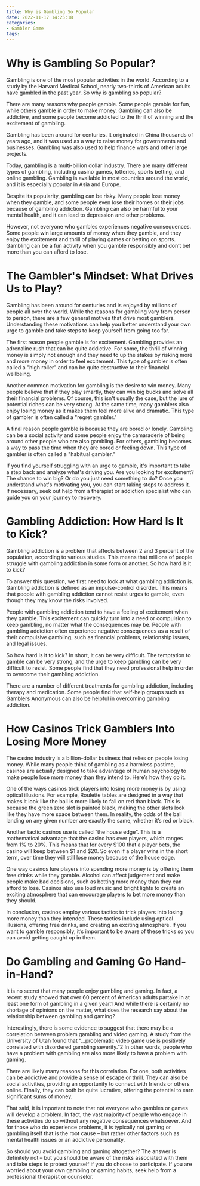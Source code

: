 ```yaml
---
title: Why is Gambling So Popular
date: 2022-11-17 14:25:18
categories:
- Gambler Game
tags:
---
```



#  Why is Gambling So Popular?

Gambling is one of the most popular activities in the world. According to a study by the Harvard Medical School, nearly two-thirds of American adults have gambled in the past year. So why is gambling so popular?

There are many reasons why people gamble. Some people gamble for fun, while others gamble in order to make money. Gambling can also be addictive, and some people become addicted to the thrill of winning and the excitement of gambling.

Gambling has been around for centuries. It originated in China thousands of years ago, and it was used as a way to raise money for governments and businesses. Gambling was also used to help finance wars and other large projects.

Today, gambling is a multi-billion dollar industry. There are many different types of gambling, including casino games, lotteries, sports betting, and online gambling. Gambling is available in most countries around the world, and it is especially popular in Asia and Europe.

Despite its popularity, gambling can be risky. Many people lose money when they gamble, and some people even lose their homes or their jobs because of gambling addiction. Gambling can also be harmful to your mental health, and it can lead to depression and other problems.

However, not everyone who gambles experiences negative consequences. Some people win large amounts of money when they gamble, and they enjoy the excitement and thrill of playing games or betting on sports. Gambling can be a fun activity when you gamble responsibly and don’t bet more than you can afford to lose.

#  The Gambler's Mindset: What Drives Us to Play?

Gambling has been around for centuries and is enjoyed by millions of people all over the world. While the reasons for gambling vary from person to person, there are a few general motives that drive most gamblers. Understanding these motivations can help you better understand your own urge to gamble and take steps to keep yourself from going too far.

The first reason people gamble is for excitement. Gambling provides an adrenaline rush that can be quite addictive. For some, the thrill of winning money is simply not enough and they need to up the stakes by risking more and more money in order to feel excitement. This type of gambler is often called a "high roller" and can be quite destructive to their financial wellbeing.

Another common motivation for gambling is the desire to win money. Many people believe that if they play smartly, they can win big bucks and solve all their financial problems. Of course, this isn't usually the case, but the lure of potential riches can be very strong. At the same time, many gamblers also enjoy losing money as it makes them feel more alive and dramatic. This type of gambler is often called a "regret gambler."

A final reason people gamble is because they are bored or lonely. Gambling can be a social activity and some people enjoy the camaraderie of being around other people who are also gambling. For others, gambling becomes a way to pass the time when they are bored or feeling down. This type of gambler is often called a "habitual gambler."

If you find yourself struggling with an urge to gamble, it's important to take a step back and analyze what's driving you. Are you looking for excitement? The chance to win big? Or do you just need something to do? Once you understand what's motivating you, you can start taking steps to address it. If necessary, seek out help from a therapist or addiction specialist who can guide you on your journey to recovery.

#  Gambling Addiction: How Hard Is It to Kick?

Gambling addiction is a problem that affects between 2 and 3 percent of the population, according to various studies. This means that millions of people struggle with gambling addiction in some form or another. So how hard is it to kick?

To answer this question, we first need to look at what gambling addiction is. Gambling addiction is defined as an impulse-control disorder. This means that people with gambling addiction cannot resist urges to gamble, even though they may know the risks involved.

People with gambling addiction tend to have a feeling of excitement when they gamble. This excitement can quickly turn into a need or compulsion to keep gambling, no matter what the consequences may be. People with gambling addiction often experience negative consequences as a result of their compulsive gambling, such as financial problems, relationship issues, and legal issues.

So how hard is it to kick? In short, it can be very difficult. The temptation to gamble can be very strong, and the urge to keep gambling can be very difficult to resist. Some people find that they need professional help in order to overcome their gambling addiction.

There are a number of different treatments for gambling addiction, including therapy and medication. Some people find that self-help groups such as Gamblers Anonymous can also be helpful in overcoming gambling addiction.

#  How Casinos Trick Gamblers Into Losing More Money

The casino industry is a billion-dollar business that relies on people losing money. While many people think of gambling as a harmless pastime, casinos are actually designed to take advantage of human psychology to make people lose more money than they intend to. Here’s how they do it.

One of the ways casinos trick players into losing more money is by using optical illusions. For example, Roulette tables are designed in a way that makes it look like the ball is more likely to fall on red than black. This is because the green zero slot is painted black, making the other slots look like they have more space between them. In reality, the odds of the ball landing on any given number are exactly the same, whether it’s red or black.

Another tactic casinos use is called “the house edge”. This is a mathematical advantage that the casino has over players, which ranges from 1% to 20%. This means that for every $100 that a player bets, the casino will keep between $1 and $20. So even if a player wins in the short term, over time they will still lose money because of the house edge.

One way casinos lure players into spending more money is by offering them free drinks while they gamble. Alcohol can affect judgement and make people make bad decisions, such as betting more money than they can afford to lose. Casinos also use loud music and bright lights to create an exciting atmosphere that can encourage players to bet more money than they should.

In conclusion, casinos employ various tactics to trick players into losing more money than they intended. These tactics include using optical illusions, offering free drinks, and creating an exciting atmosphere. If you want to gamble responsibly, it’s important to be aware of these tricks so you can avoid getting caught up in them.

#  Do Gambling and Gaming Go Hand-in-Hand?

It is no secret that many people enjoy gambling and gaming. In fact, a recent study showed that over 60 percent of American adults partake in at least one form of gambling in a given year.1 And while there is certainly no shortage of opinions on the matter, what does the research say about the relationship between gambling and gaming?

Interestingly, there is some evidence to suggest that there may be a correlation between problem gambling and video gaming. A study from the University of Utah found that “...problematic video game use is positively correlated with disordered gambling severity.”2 In other words, people who have a problem with gambling are also more likely to have a problem with gaming.

There are likely many reasons for this correlation. For one, both activities can be addictive and provide a sense of escape or thrill. They can also be social activities, providing an opportunity to connect with friends or others online. Finally, they can both be quite lucrative, offering the potential to earn significant sums of money.

That said, it is important to note that not everyone who gambles or games will develop a problem. In fact, the vast majority of people who engage in these activities do so without any negative consequences whatsoever. And for those who do experience problems, it is typically not gaming or gambling itself that is the root cause – but rather other factors such as mental health issues or an addictive personality.

So should you avoid gambling and gaming altogether? The answer is definitely not – but you should be aware of the risks associated with them and take steps to protect yourself if you do choose to participate. If you are worried about your own gambling or gaming habits, seek help from a professional therapist or counselor.